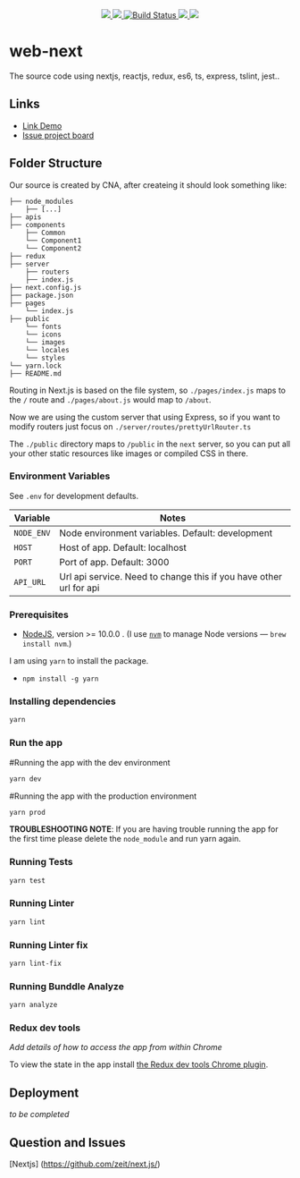 <div align="center">
  <a href="https://codeclimate.com/github/chauduong1192/web-next/maintainability">
    <img src="https://api.codeclimate.com/v1/badges/f84fe0e7cf5adaf536a5/maintainability" />
  </a>
  <a href="https://codeclimate.com/github/chauduong1192/web-next/test_coverage">
    <img src="https://api.codeclimate.com/v1/badges/f84fe0e7cf5adaf536a5/test_coverage" />
  </a>
  <a href="https://github.com/chauduong1192/web-next/runs/765177210?check_suite_focus=true">
    <img src="https://github.com/chauduong1192/web-next/workflows/CI/badge.svg" alt="Build Status" />
  </a>
  <a href="https://david-dm.org/chauduong1192/web-next" title="dependencies status">
    <img src="https://david-dm.org/chauduong1192/web-next/status.svg"/>
  </a>
  <a href="https://david-dm.org/chauduong1192/web-next?type=dev" title="devDependencies status">
    <img src="https://david-dm.org/chauduong1192/web-next/dev-status.svg"/>
  </a>
</div>

# web-next

The source code using nextjs, reactjs, redux, es6, ts, express, tslint, jest..

## Links

- [Link Demo](https://web-next.herokuapp.com/)
- [Issue project board](https://trello.com/b/loEbAQ1g/web-next)

## Folder Structure

Our source is created by CNA, after createing it should look something like:

```
├── node_modules
    ├── [...]
├── apis
├── components
    ├── Common
    └── Component1
    └── Component2
├── redux
├── server
    ├── routers
    ├── index.js
├── next.config.js
├── package.json
├── pages
    └── index.js
├── public
    └── fonts
    └── icons
    └── images
    └── locales
    └── styles
└── yarn.lock
├── README.md
```

Routing in Next.js is based on the file system, so `./pages/index.js` maps to the `/` route and
`./pages/about.js` would map to `/about`.

Now we are using the custom server that using Express, so if you want to modify routers just focus on `./server/routes/prettyUrlRouter.ts`

The `./public` directory maps to `/public` in the `next` server, so you can put all your
other static resources like images or compiled CSS in there.

### Environment Variables

See `.env` for development defaults.

| Variable               | Notes                                                              |
| -----------------      | ------------------------------------------------------------------ |
| `NODE_ENV`             | Node environment variables. Default: development                   |
| `HOST`                 | Host of app. Default: localhost                                    |
| `PORT`                 | Port of app. Default: 3000                                         |
| `API_URL`              | Url api service. Need to change this if you have other url for api |

### Prerequisites

- [NodeJS](htps://nodejs.org), version >= 10.0.0 . (I use [`nvm`](https://github.com/creationix/nvm) to manage Node versions — `brew install nvm`.)

I am using `yarn` to install the package.
- `npm install -g yarn`

### Installing dependencies

```sh
yarn
```

### Run the app

#Running the app with the dev environment

```sh
yarn dev
```

#Running the app with the production environment

```sh
yarn prod
```

**TROUBLESHOOTING NOTE**: If you are having trouble running the app for the first time please delete the `node_module` and run yarn again.

### Running Tests

```sh
yarn test
```

### Running Linter

```sh
yarn lint
```

### Running Linter fix

```sh
yarn lint-fix
```

### Running Bunddle Analyze

```sh
yarn analyze
```

### Redux dev tools

_Add details of how to access the app from within Chrome_

To view the state in the app install [the Redux dev tools Chrome plugin](https://chrome.google.com/webstore/detail/remotedev/faicmgpfiaijcedapokpbdejaodbelph/related).

## Deployment

_to be completed_

## Question and Issues
[Nextjs] (https://github.com/zeit/next.js/)
